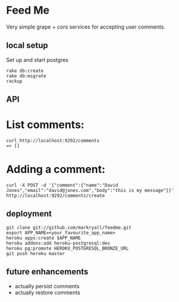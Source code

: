 # Feed Me

Very simple grape + cors services for accepting user comments.

## local setup

Set up and start postgres

    rake db:create
    rake db:migrate
    rackup

## API

# List comments:

    curl http://localhost:9292/comments
    => []

# Adding a comment:

    curl -X POST -d '{"comment":{"name":"David Jones","email":"david@jones.com","body":"this is my message"}}' http://localhost:9292/comments/create

## deployment

    git clone git://github.com/markryall/feedme.git
    export APP_NAME=<your_favourite_app_name>
    heroku apps:create $APP_NAME
    heroku addons:add heroku-postgresql:dev
    heroku pg:promote HEROKU_POSTGRESQL_BRONZE_URL
    git push heroku master

## future enhancements

* actually persist comments
* actually restore comments